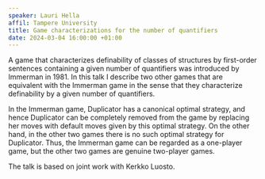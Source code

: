 ```yaml
---
speaker: Lauri Hella
affil: Tampere University
title: Game characterizations for the number of quantifiers
date: 2024-03-04 16:00:00 +01:00
---
```

A game that characterizes definability of classes of structures by first-order sentences
containing a given number of quantifiers was introduced by Immerman in 1981. In this
talk I describe two other games that are equivalent with the Immerman game in the sense
that they characterize definability by a given number of quantifiers.
 
In the Immerman game, Duplicator has a canonical optimal strategy, and hence Duplicator can
be completely removed from the game by replacing her moves with default moves given
by this optimal strategy. On the other hand, in the other two games there is no such optimal
strategy for Duplicator. Thus, the Immerman game can be regarded as a one-player game, but
the other two games are genuine two-player games.
 
The talk is based on joint work with Kerkko Luosto.